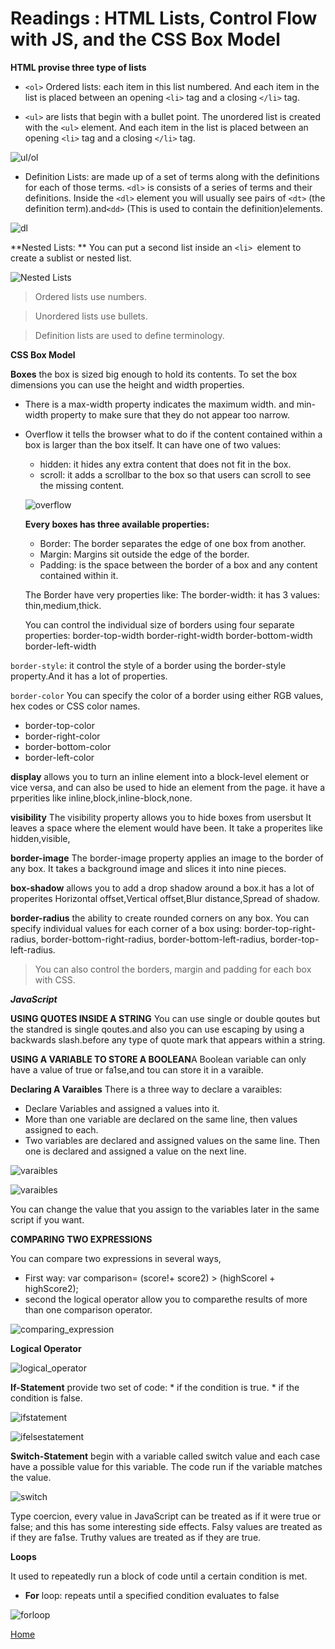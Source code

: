 # Readings : HTML Lists, Control Flow with JS, and the CSS Box Model

**HTML provise three type of lists**

* `<ol>` Ordered lists: each item in this list numbered. And each item in the list is placed
between an opening `<li>` tag and a closing `</li>` tag.


* `<ul>` are lists that begin with a bullet point.
The unordered list is created with the `<ul>` element. And each item in the list is placed
between an opening `<li>` tag and a closing `</li>` tag.

![ul/ol](https://wpastra.com/wp-content/uploads/2017/11/bullet-lists-code.png)

* Definition Lists: are made up of a set of terms along with the definitions for each of those terms.
`<dl>` is consists of a series of terms and their definitions. Inside the `<dl>` element you will
usually see pairs of `<dt>` (the definition term).and`<dd>` (This is used to contain the definition)elements.

![dl](https://www.w3resource.com/w3r_images/html-definition-list.png)



**Nested Lists: ** You can put a second list inside an `<li> `element to create a sublist
or nested list.

![Nested Lists](https://i.stack.imgur.com/bjuI6.png)


>Ordered lists use numbers.

>Unordered lists use bullets.

>Definition lists are used to define terminology.


**CSS Box Model**


**Boxes** the box is sized big enough to hold its contents. To set the box dimensions you can use the height and width properties.
* There is a max-width property indicates the maximum width. and min-width property to make sure that they do not appear too narrow.

* Overflow it tells the browser what to do if the content contained within a box is larger than the box itself. It can have one of two values:
    * hidden: it hides any extra content that does not fit in the box.
    * scroll: it adds a scrollbar to the box so that users can scroll to see the missing content. 

    ![overflow](https://codebridgeplus.com/wp-content/uploads/Csslist2_overflow.png) 

    **Every boxes has three available properties:**

     * Border: The border separates the edge of   one box from another.
     * Margin: Margins sit outside the edge of the border.
     * Padding: is the space between the border of a box and any content contained within it.

     The Border have very properties like:
     The border-width: it has 3 values: thin,medium,thick.

     You can control the individual size of borders using four separate properties:
     border-top-width
     border-right-width
     border-bottom-width
     border-left-width

`border-style`: it control the style of a border using the border-style property.And it has a lot of properties.

`border-color` You can specify the color of a
border using either RGB values, hex codes or CSS color names.
   * border-top-color
   * border-right-color
   * border-bottom-color
   * border-left-color

**display** allows you to turn an inline element
into a block-level element or vice versa, and can also be used to hide an element from the page.
it have a prperities like inline,block,inline-block,none.

**visibility** The visibility property allows
you to hide boxes from usersbut It leaves a space where the element would have been. It take a properites like hidden,visible,

**border-image** The border-image property
applies an image to the border of any box. It takes a background image and slices it into nine
pieces.

**box-shadow** allows you to add a drop shadow
around a box.it has a lot of properites Horizontal offset,Vertical offset,Blur distance,Spread of shadow.

**border-radius** the ability to create rounded corners on any box.
You can specify individual values
for each corner of a box using:
border-top-right-radius,
border-bottom-right-radius,
border-bottom-left-radius,
border-top-left-radius.

>You can also control the borders, margin and padding for each box with CSS.

***JavaScript*** 

**USING QUOTES INSIDE A STRING** You can use single or double qoutes but the standred is single qoutes.and also you can use escaping by
using a backwards slash.before any type of
quote mark that appears within a string.

**USING A VARIABLE TO STORE A BOOLEAN**A Boolean variable can only have a value of true or fa1se,and tou can store it in a varaible.

**Declaring A Varaibles** There is a three way to declare a varaibles:
* Declare Variables and assigned a values into it.
* More than one variable are declared on the same line, then values assigned to each.
* Two variables are declared and assigned values on the same line. Then one is declared and assigned a value on the next line.

![varaibles](https://www.wikihow.com/images/5/57/Declare-a-Variable-in-Javascript-Step-24.jpg)


![varaibles](https://tutorial.techaltum.com/images/js-variables.jpg)

You can change the value that you assign to the variables later in the same script if you want.

**COMPARING TWO EXPRESSIONS**

You can compare two expressions in several ways,

* First way: var comparison= (score!+ score2) > (highScorel + highScore2);
* second the logical operator allow you to comparethe results of more than one comparison operator.

![comparing_expression](https://image.slidesharecdn.com/javascriptcomparisonandlogicaloperators-130122010359-phpapp01/95/javascript-comparison-and-logical-operators-7-638.jpg?cb=1358816684)

**Logical Operator**

![logical_operator](https://media.geeksforgeeks.org/wp-content/uploads/Operators.png)


**If-Statement** provide two set of code:
      * if the condition is true. 
      * if the condition is false.


![ifstatement](https://miro.medium.com/max/348/1*eChmTRd_YHgw-BE7qnUktA.png)

![ifelsestatement](https://miro.medium.com/max/1968/1*uENzVnU4d_rXpuoe9q1jsw.png)

**Switch-Statement** begin with a variable called switch value and each case have a possible value for this variable. The code run if the variable matches the value.
 
 ![switch](https://i.ytimg.com/vi/a9Q765OAKT4/maxresdefault.jpg)


Type coercion, every value in JavaScript
can be treated as if it were true or false; and
this has some interesting side effects.
Falsy values are treated as if they
are fa1se.
Truthy values are treated as if
they are true.

**Loops**

It used to repeatedly run a block of code until a certain condition is met.

* **For** loop:  repeats until a specified condition evaluates to false

![forloop](https://www.homeandlearn.co.uk/javascript/images/chapter_3/for_loops.gif)


[Home](README.md)



